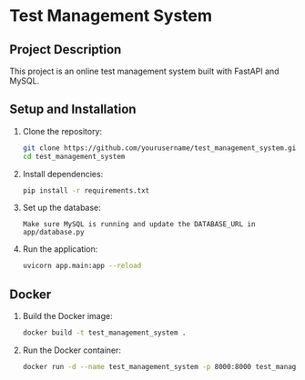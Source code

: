 # Test Management System

## Project Description

This project is an online test management system built with FastAPI and MySQL.

## Setup and Installation

1. Clone the repository:
   ```bash
   git clone https://github.com/yourusername/test_management_system.git
   cd test_management_system
2. Install dependencies:
    ```bash
   pip install -r requirements.txt
3. Set up the database:
    ````
    Make sure MySQL is running and update the DATABASE_URL in app/database.py
4. Run the application:
   ```bash
   uvicorn app.main:app --reload

## Docker
1. Build the Docker image:
   ```bash
   docker build -t test_management_system .
2. Run the Docker container:
   ```bash
   docker run -d --name test_management_system -p 8000:8000 test_management_system
